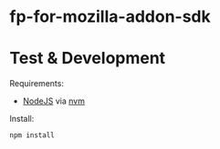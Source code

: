 fp-for-mozilla-addon-sdk
========================



Test & Development
==================

Requirements:

  * [NodeJS](http://nodejs.org/) via [nvm](https://github.com/creationix/nvm)

Install:

	npm install
